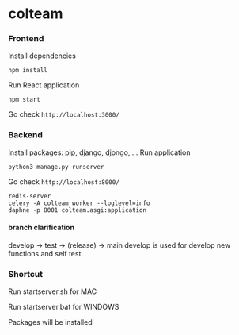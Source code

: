 # colteam


### Frontend
Install dependencies 
```
npm install 
```
Run React application 
```
npm start
```
Go check ```http://localhost:3000/```

### Backend
Install packages:
pip, django, djongo, ...
Run application 
```
python3 manage.py runserver
```
Go check ```http://localhost:8000/```

```
redis-server
celery -A colteam worker --loglevel=info
daphne -p 8001 colteam.asgi:application
```

#### branch clarification
develop -> test -> (release) -> main
develop is used for develop new functions and self test.

### Shortcut
Run startserver.sh for MAC

Run startserver.bat for WINDOWS

Packages will be installed
